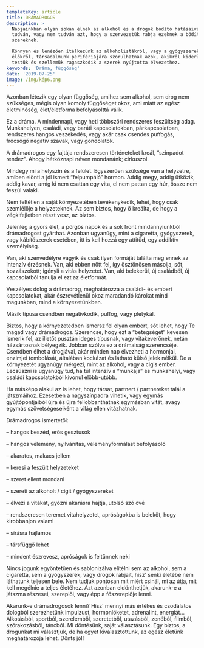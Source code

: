 ```yaml
---
templateKey: article
title: DRÁMADROGOS
description: >
  Napjainkban olyan sokan élnek az alkohol és a drogok bódító hatásaival,
  tudván, vagy nem tudván azt, hogy a szervezetük rabja ezeknek a bódító
  szereknek.

  Könnyen és lenézően ítélkezünk az alkoholistákról, vagy a gyógyszerekkel
  élőkről, társadalmunk perifériájára szorulhatnak azok, akikről kiderül, hogy
  testük és szellemük ragaszkodik a szerek nyújtotta élvezethez.
keywords: 'Dráma, függőség'
date: '2019-07-25'
image: /img/kép6.png
---
```

Azonban létezik egy olyan függőség, amihez sem alkohol, sem drog nem szükséges, mégis olyan komoly függőséget okoz, ami miatt az egész életminőség, élet/életforma befolyásolttá válik.

Ez a dráma. A mindennapi, vagy heti többszöri rendszeres feszültség adag. Munkahelyen, családi, vagy baráti kapcsolatokban, párkapcsolatban, rendszeres hangos veszekedés, vagy akár csak csendes puffogás, fröcsögő negatív szavak, vagy gondolatok.

A drámadrogos egy fajtája rendszeresen történeteket kreál, “színpadot rendez”. Ahogy hétköznapi néven mondanánk; cirkuszol.

Mindegy mi a helyszín és a felület. Egyszerűen szüksége van a helyzetre, amiben elönti a jól ismert “felpumpáló” hormon. Addig megy, addig ütközik, addig kavar, amíg ki nem csattan egy vita, el nem pattan egy húr, össze nem feszül valaki.

Nem feltétlen a saját környezetében tevékenykedik, lehet, hogy csak szemlélője a helyzeteknek. Az sem biztos, hogy ő kreálta, de hogy a végkifejletben részt vesz, az biztos.

Jelenleg a gyors élet, a pörgős napok és a sok front mindannyiunkból drámadrogost gyárthat. Azonban ugyanúgy, mint a cigaretta, gyógyszerek, vagy kábítószerek esetében, itt is kell hozzá egy attitüd, egy addiktív személyiség.

Van, aki szenvedélyre vágyik és csak ilyen formáját találta meg ennek az intenzív érzésnek. Van, aki ebben nőtt fel, így ösztönösen másolja, sőt, hozzászokott; igényli a vitás helyzetet. Van, aki belekerül, új családból, új kapcsolatból tanulja el ezt az életformát.

Veszélyes dolog a drámadrog, meghatározza a családi- és emberi kapcsolatokat, akár észrevétlenül okoz maradandó károkat mind magunkban, mind a környezetünkben.

Másik típusa csendben negatívkodik, puffog, vagy pletykál.

Biztos, hogy a környezetedben ismersz fel olyan embert, sőt lehet, hogy Te magad vagy drámadrogos. Szerencse, hogy ezt a “betegséget” kevesen ismerik fel, az illetőt pusztán ideges típusnak, vagy vitakeverőnek, netán házsártosnak bélyegzik. Jobban szólva ez a drámaiság szerencséje. Csendben élhet a drogjával, akár minden nap élvezheti a hormonjai, enzimjei tombolását, általában kockázat és látható külső jelek nélkül. De a környezetét ugyanúgy mérgezi, mint az alkohol, vagy a cigis ember. Lecsúszni is ugyanúgy tud, ha túl intenzív a “munkája” és munkahelyi, vagy családi kapcsolatokból kivonul előbb-utóbb.

Ha másképp alakul az is lehet, hogy társat, partnert / partnereket talál a játszmáihoz. Ezesetben a nagyszínpadra vihetik, vagy egymás gyújtópontjaiból újra és újra fellobbanthatnak egymásban vitát, avagy egymás szövetségeseiként a világ ellen vitázhatnak.

Drámadrogos ismertetői:

– hangos beszéd, erős gesztusok

– hangos vélemény, nyilvánítás, véleményformálást befolyásoló

– akaratos, makacs jellem

– keresi a feszült helyzeteket

– szeret ellent mondani

– szereti az alkoholt / cigit / gyógyszereket

– élvezi a vitákat, győzni akarásra hajtja, utolsó szó övé

– rendszeresen teremet vitahelyzetet, apróságokba is beleköt, hogy kirobbanjon valami

– sírásra hajlamos

– társfüggő lehet

– mindent észrevesz, apróságok is feltűnnek neki

Nincs jogunk egyöntetűen és sablonizálva elítélni sem az alkohol, sem a cigaretta, sem a gyógyszerek, vagy drogok rabjait, hisz’ senki életébe nem láthatunk teljesen bele. Nem tudjuk pontosan mit miért csinál, mi az útja, mit kell megélnie a teljes életéhez. Azt azonban eldönthetjük, akarunk-e a játszma részesei, szereplői, vagy épp a főszereplője lenni.

Akarunk-e drámadrogosok lenni? Hisz’ mennyi más értékes és csodálatos dologból szerezhetünk impulzust, hormonlöketet, adrenalint, energiát… Alkotásból, sportból, szerelemből, szeretetből, utazásból, zenéből, filmből, szórakozásból, táncból. Mi döntésünk, saját választásunk. Egy biztos, a drogunkat mi választjuk, de ha egyet kiválasztottunk, az egész életünk meghatározója lehet. Dönts jól!
